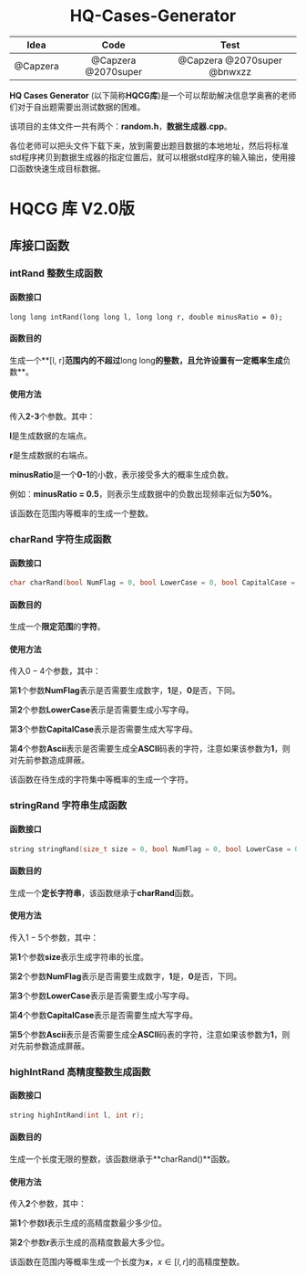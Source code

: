 # <center> HQ-Cases-Generator </center>



|   Idea   |        Code         |            Test             |
| :------: | :-----------------: | :-------------------------: |
| @Capzera | @Capzera @2070super | @Capzera @2070super @bnwxzz |



**HQ Cases Generator** (以下简称**HQCG库**)是一个可以帮助解决信息学奥赛的老师们对于自出题需要出测试数据的困难。

该项目的主体文件一共有两个：**random.h**，**数据生成器.cpp**。

各位老师可以把头文件下载下来，放到需要出题目数据的本地地址，然后将标准std程序拷贝到数据生成器的指定位置后，就可以根据std程序的输入输出，使用接口函数快速生成目标数据。



# HQCG 库 V2.0版

## 库接口函数





### intRand 整数生成函数

#### 函数接口

```
long long intRand(long long l, long long r, double minusRatio = 0);
```



#### 函数目的

生成一个**[l, r]**范围内的不超过**long long**的整数，且允许设置有一定概率生成**负数**。



#### 使用方法

传入**2-3**个参数。其中：

**l**是生成数据的左端点。

**r**是生成数据的右端点。

**minusRatio**是一个**0-1**的小数，表示接受多大的概率生成负数。

例如：**minusRatio = 0.5**，则表示生成数据中的负数出现频率近似为**50%**。

该函数在范围内等概率的生成一个整数。





### charRand 字符生成函数

#### 函数接口

```cpp
char charRand(bool NumFlag = 0, bool LowerCase = 0, bool CapitalCase = 0, bool Ascii = 0);
```



#### 函数目的

生成一个**限定范围**的**字符**。



#### 使用方法

传入$0-4$个参数，其中：

第**1**个参数**NumFlag**表示是否需要生成数字，**1**是，**0**是否，下同。

第**2**个参数**LowerCase**表示是否需要生成小写字母。

第**3**个参数**CapitalCase**表示是否需要生成大写字母。

第**4**个参数**Ascii**表示是否需要生成全**ASCII**码表的字符，注意如果该参数为**1**，则对先前参数造成屏蔽。

该函数在待生成的字符集中等概率的生成一个字符。





### stringRand 字符串生成函数

#### 函数接口

```cpp
string stringRand(size_t size = 0, bool NumFlag = 0, bool LowerCase = 0, bool CapitalCase = 0, bool Ascii = 0);
```



#### 函数目的

生成一个**定长字符串**，该函数继承于**charRand**函数。



#### 使用方法

传入$1-5$个参数，其中：

第**1**个参数**size**表示生成字符串的长度。

第**2**个参数**NumFlag**表示是否需要生成数字，**1**是，**0**是否，下同。

第**3**个参数**LowerCase**表示是否需要生成小写字母。

第**4**个参数**CapitalCase**表示是否需要生成大写字母。

第**5**个参数**Ascii**表示是否需要生成全**ASCII**码表的字符，注意如果该参数为**1**，则对先前参数造成屏蔽。





### highIntRand 高精度整数生成函数

#### 函数接口

```cpp
string highIntRand(int l, int r);
```



#### 函数目的

生成一个长度无限的整数，该函数继承于**charRand()**函数。



#### 使用方法

传入**2**个参数，其中：

第**1**个参数**l**表示生成的高精度数最少多少位。

第**2**个参数**r**表示生成的高精度数最大多少位。

该函数在范围内等概率生成一个长度为**x**，$x ∈ [l, r]$的高精度整数。

